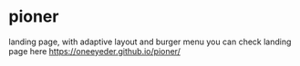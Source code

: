 # pioner
landing page, with adaptive layout and burger menu
you can check landing page here https://oneeyeder.github.io/pioner/
